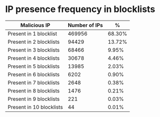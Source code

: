 # IP presence frequency in blocklists
| Malicious IP | Number of IPs | % |
|----|----|----|
| Present in 1 blocklist | 469956 | 68.30% |
| Present in 2 blocklists | 94429 | 13.72% |
| Present in 3 blocklists | 68466 | 9.95% |
| Present in 4 blocklists | 30678 | 4.46% |
| Present in 5 blocklists | 13985 | 2.03% |
| Present in 6 blocklists | 6202 | 0.90% |
| Present in 7 blocklists | 2648 | 0.38% |
| Present in 8 blocklists | 1476 | 0.21% |
| Present in 9 blocklists | 221 | 0.03% |
| Present in 10 blocklists | 44 | 0.01% |
